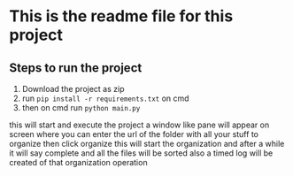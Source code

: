 # This is the readme file for this project

## Steps to run the project
1. Download the project as zip
2. run `pip install -r requirements.txt` on cmd
3. then on cmd run `python main.py`

this will start and execute the project a window like pane will appear on screen where you can enter the url of the folder with all your stuff to organize then click organize this will start the organization and after a while it will say complete and all the files will be sorted also a timed log will be created of that organization operation